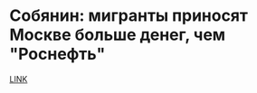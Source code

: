# Собянин: мигранты приносят Москве больше денег, чем "Роснефть"



[LINK](https://varlamov.ru/2665721.html)